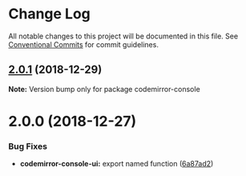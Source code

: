 # Change Log

All notable changes to this project will be documented in this file.
See [Conventional Commits](https://conventionalcommits.org) for commit guidelines.

## [2.0.1](https://github.com/azu/codemirror-console/compare/v2.0.0...v2.0.1) (2018-12-29)

**Note:** Version bump only for package codemirror-console





# 2.0.0 (2018-12-27)


### Bug Fixes

* **codemirror-console-ui:** export named function ([6a87ad2](https://github.com/azu/codemirror-console/commit/6a87ad2))
